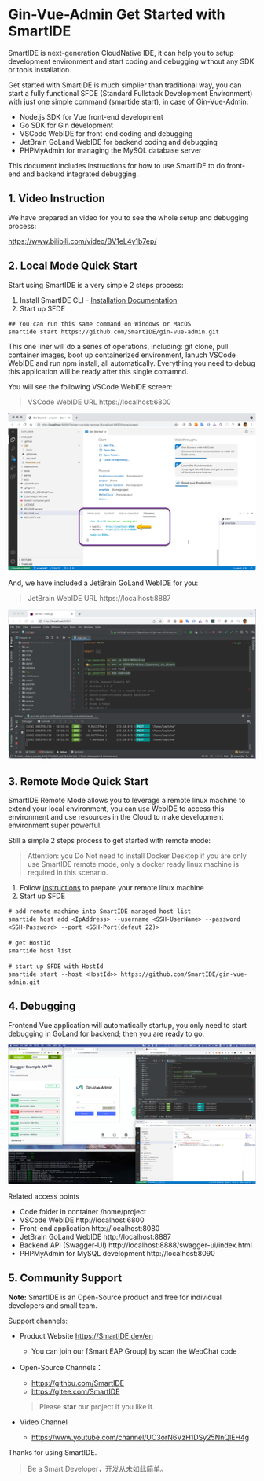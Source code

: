 # Gin-Vue-Admin Get Started with SmartIDE

SmartIDE is next-generation CloudNative IDE, it can help you to setup development environment and start coding and debugging without any SDK or tools installation.

Get started with SmartIDE is much simplier than traditional way, you can start a fully functional SFDE (Standard Fullstack Development Environment) with just one simple command (smartide start), in case of Gin-Vue-Admin:

- Node.js SDK for Vue front-end development
- Go SDK for Gin development
- VSCode WebIDE for front-end coding and debugging
- JetBrain GoLand WebIDE for backend coding and debugging
- PHPMyAdmin for managing the MySQL database server

This document includes instructions for how to use SmartIDE to do front-end and backend integrated debugging.

## 1. Video Instruction

We have prepared an video for you to see the whole setup and debugging process:

https://www.bilibili.com/video/BV1eL4y1b7ep/

## 2. Local Mode Quick Start

Start using SmartIDE is a very simple 2 steps process:

1. Install SmartIDE CLI - [Installation Documentation](https://smartide.cn/zh/docs/install/) 
2. Start up SFDE

```shell
## You can run this same command on Windows or MacOS
smartide start https://github.com/SmartIDE/gin-vue-admin.git
```

This one liner will do a series of operations, including: git clone, pull container images, boot up containerized environment, lanuch VSCode WebIDE and run npm install, all automatically. Everything you need to debug this application will be ready after this single comamnd.

You will see the following VSCode WebIDE screen:

> VSCode WebIDE URL https://localhost:6800

![](images/vscode-webide.png)

And, we have included a JetBrain GoLand WebIDE for you:

> JetBrain WebIDE URL https://localhost:8887

![](images/goland-webide.png)

## 3. Remote Mode Quick Start

SmartIDE Remote Mode allows you to leverage a remote linux machine to extend your local environment, you can use WebIDE to access this environment and use resources in the Cloud to make development environment super powerful.

Still a simple 2 steps process to get started with remote mode:

> Attention: you Do Not need to install Docker Desktop if you are only use SmartIDE remote mode, only a docker ready linux machine is required in this scenario.

1. Follow  [instructions](https://smartide.cn/zh/docs/install/docker-install-linux/) to prepare your remote linux machine
2. Start up SFDE

```shell
# add remote machine into SmartIDE managed host list
smartide host add <IpAddress> --username <SSH-UserName> --password <SSH-Password> --port <SSH-Port(defaut 22)>

# get HostId
smartide host list

# start up SFDE with HostId
smartide start --host <HostId>> https://github.com/SmartIDE/gin-vue-admin.git
```

## 4. Debugging

Frontend Vue application will automatically startup, you only need to start debugging in GoLand for backend; then you are ready to go:

![](images/gva-debug.png)

Related access points

- Code folder in container /home/project
- VSCode WebIDE http://localhost:6800
- Front-end application http://localhost:8080
- JetBrain GoLand WebIDE http://localhost:8887
- Backend API (Swagger-UI) http://localhost:8888/swagger-ui/index.html
- PHPMyAdmin for MySQL development http://localhost:8090

## 5. Community Support

**Note:** SmartIDE is an Open-Source product and free for individual developers and small team.

Support channels:

- Product Website https://SmartIDE.dev/en
  - You can join our [Smart EAP Group] by scan the WebChat code
- Open-Source Channels：
  - https://githbu.com/SmartIDE
  - https://gitee.com/SmartIDE

  > Please **star** our project if you like it.

- Video Channel
  - https://www.youtube.com/channel/UC3orN6VzH1DSy25NnQlEH4g 


Thanks for using SmartIDE.

> Be a Smart Developer，开发从未如此简单。


